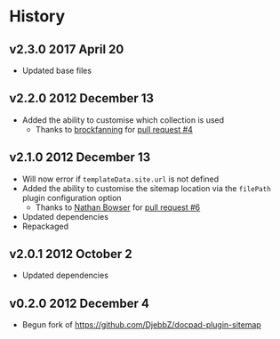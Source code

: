 # History

## v2.3.0 2017 April 20
- Updated base files

## v2.2.0 2012 December 13
- Added the ability to customise which collection is used
	- Thanks to [brockfanning](https://github.com/brockfanning) for [pull request #4](https://github.com/docpad/docpad-plugin-sitemap/pull/4)

## v2.1.0 2012 December 13
- Will now error if `templateData.site.url` is not defined
- Added the ability to customise the sitemap location via the `filePath` plugin configuration option
	- Thanks to [Nathan Bowser](https://github.com/nathanbowser) for [pull request #6](https://github.com/docpad/docpad-plugin-sitemap/pull/6)
- Updated dependencies
- Repackaged

## v2.0.1 2012 October 2
- Updated dependencies

## v0.2.0 2012 December 4
- Begun fork of https://github.com/DjebbZ/docpad-plugin-sitemap
